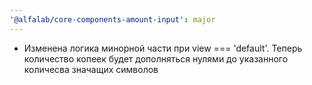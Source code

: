 ```yaml
---
'@alfalab/core-components-amount-input': major
---
```


- Изменена логика минорной части при view === 'default'. Теперь количество копеек будет дополняться нулями до указанного количесва значащих символов
